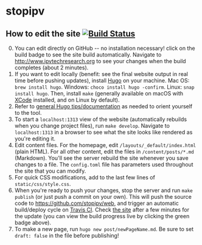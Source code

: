 # stopipv

## How to edit the site [![Build Status](https://travis-ci.org/stopipv/web.svg?branch=master)](https://travis-ci.org/stopipv/web)
0. You can edit directly on GitHub -- no installation necessary! click on the
   build badge to see the site build automatically. Navigate to
http://www.ipvtechresearch.org to see your changes when the build completes
(about 2 minutes).
1. If you want to edit locally (benefit: see the final website output in real time before pushing updates), install [Hugo](https://gohugo.io) on your machine. Mac OS: `brew install hugo`. Windows: `choco install hugo -confirm`. Linux: `snap install hugo`. Then, install `make` (generally available on macOS with [XCode](https://developer.apple.com/xcode/) installed, and on Linux by default).
2. Refer to [general Hugo tips/documentation](https://gohugo.io/getting-started/) as needed to
   orient yourself to the tool.
3. To start a `localhost:1313` view of the website (automatically rebuilds when you
   change project files), run `make develop`. Navigate
to `localhost:1313` in a browser to see what the site looks like rendered as you're editing it.
4. Edit content files. For the homepage, edit `/layouts/_default/index.html` (plain HTML). For all
   other content, edit the files in `/content/posts/*.md` (Markdown). You'll see
the server rebuild the site whenever you save changes to a file. The
`config.toml` file has parameters used throughout the site that you can modify.
5. For quick CSS modifications, add to the last few lines of
   `static/css/style.css`.
6. When you're ready to push your changes, stop the server and run `make
   publish` (or just push a commit on your own). 
This will push the source code to https://github.com/stopipv/web, and trigger an automatic build/deploy cycle on [Travis CI](https://travis-ci.org). Check [the
site](www.ipvtechresearch.org) after a few minutes for the update (you can
view the build progress live by clicking the green badge above).
7. To make a new page, run `hugo new post/newPageName.md`. Be sure to set `draft:
   false` in the file before publishing!
